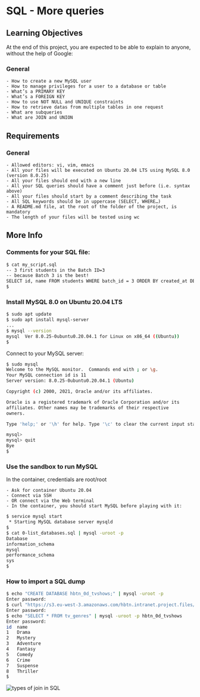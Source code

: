# SQL - More queries

## Learning Objectives

At the end of this project, you are expected to be able to explain to anyone, without the help of Google:

### General

    - How to create a new MySQL user
    - How to manage privileges for a user to a database or table
    - What’s a PRIMARY KEY
    - What’s a FOREIGN KEY
    - How to use NOT NULL and UNIQUE constraints
    - How to retrieve datas from multiple tables in one request
    - What are subqueries
    - What are JOIN and UNION

## Requirements

### General

    - Allowed editors: vi, vim, emacs
    - All your files will be executed on Ubuntu 20.04 LTS using MySQL 8.0 (version 8.0.25)
    - All your files should end with a new line
    - All your SQL queries should have a comment just before (i.e. syntax above)
    - All your files should start by a comment describing the task
    - All SQL keywords should be in uppercase (SELECT, WHERE…)
    - A README.md file, at the root of the folder of the project, is mandatory
    - The length of your files will be tested using wc

## More Info

### Comments for your SQL file:

```bash
$ cat my_script.sql
-- 3 first students in the Batch ID=3
-- because Batch 3 is the best!
SELECT id, name FROM students WHERE batch_id = 3 ORDER BY created_at DESC LIMIT 3;
$
```

### Install MySQL 8.0 on Ubuntu 20.04 LTS

```bash
$ sudo apt update
$ sudo apt install mysql-server
...
$ mysql --version
mysql  Ver 8.0.25-0ubuntu0.20.04.1 for Linux on x86_64 ((Ubuntu))
$
```

Connect to your MySQL server:

```bash
$ sudo mysql
Welcome to the MySQL monitor.  Commands end with ; or \g.
Your MySQL connection id is 11
Server version: 8.0.25-0ubuntu0.20.04.1 (Ubuntu)

Copyright (c) 2000, 2021, Oracle and/or its affiliates.

Oracle is a registered trademark of Oracle Corporation and/or its
affiliates. Other names may be trademarks of their respective
owners.

Type 'help;' or '\h' for help. Type '\c' to clear the current input statement.

mysql>
mysql> quit
Bye
$
```

### Use the sandbox to run MySQL

In the container, credentials are root/root

    - Ask for container Ubuntu 20.04
    - Connect via SSH
    - OR connect via the Web terminal
    - In the container, you should start MySQL before playing with it:

```bash
$ service mysql start                                                   
 * Starting MySQL database server mysqld 
$
$ cat 0-list_databases.sql | mysql -uroot -p                               
Database                                                                                   
information_schema                                                                         
mysql                                                                                      
performance_schema                                                                         
sys                      
$
```
### How to import a SQL dump

```bash
$ echo "CREATE DATABASE hbtn_0d_tvshows;" | mysql -uroot -p
Enter password: 
$ curl "https://s3.eu-west-3.amazonaws.com/hbtn.intranet.project.files/holbertonschool-higher-level_programming+/274/hbtn_0d_tvshows.sql" -s | mysql -uroot -p hbtn_0d_tvshows
Enter password: 
$ echo "SELECT * FROM tv_genres" | mysql -uroot -p hbtn_0d_tvshows
Enter password: 
id  name
1   Drama
2   Mystery
3   Adventure
4   Fantasy
5   Comedy
6   Crime
7   Suspense
8   Thriller
$
```

![types of join in SQL](https://i.stack.imgur.com/DOxik.png "Joins in SQL")
